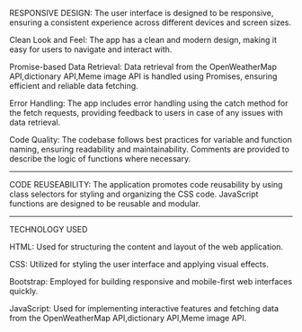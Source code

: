 
RESPONSIVE DESIGN: The user interface is designed to be responsive, ensuring a consistent experience across different devices and screen sizes.

Clean Look and Feel: The app has a clean and modern design, making it easy for users to navigate and interact with.

Promise-based Data Retrieval: Data retrieval from the OpenWeatherMap API,dictionary API,Meme image API is handled using Promises, ensuring efficient and reliable data fetching.

Error Handling: The app includes error handling using the catch method for the fetch requests, providing feedback to users in case of any issues with data retrieval.

Code Quality: The codebase follows best practices for variable and function naming, ensuring readability and maintainability. Comments are provided to describe the logic of functions where necessary.
__________________________________________________________________________________________________________________________________________________

CODE REUSEABILITY: The application promotes code reusability by using class selectors for styling and organizing the CSS code. JavaScript functions are designed to be reusable and modular.
__________________________________________________________________________________________________________________________________________________

TECHNOLOGY USED

HTML: Used for structuring the content and layout of the web application.

CSS: Utilized for styling the user interface and applying visual effects.

Bootstrap: Employed for building responsive and mobile-first web interfaces quickly.

JavaScript: Used for implementing interactive features and fetching data from the OpenWeatherMap API,dictionary API,Meme image API.
